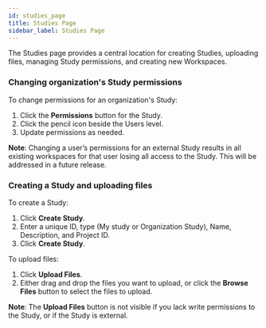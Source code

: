```yaml
---
id: studies_page
title: Studies Page
sidebar_label: Studies Page
---
```


The Studies page provides a central location for creating Studies, uploading files, managing Study permissions, and creating new Workspaces.

### Changing organization's Study permissions
To change permissions for an organization's Study:

1.	Click the **Permissions** button for the Study.
2.	Click the pencil icon beside the Users level.
3.	Update permissions as needed.

**Note**: Changing a user’s permissions for an external Study results in all existing workspaces for that user losing all access to the Study. This will be addressed in a future release.

### Creating a Study and uploading files
To create a Study:

1.	Click **Create Study**.
2.	Enter a unique ID, type (My study or Organization Study), Name, Description, and Project ID.
3.	Click **Create Study**.

To upload files:

1.	Click **Upload Files**.
2.	Either drag and drop the files you want to upload, or click the **Browse Files** button to select the files to upload.

**Note**: The **Upload Files** button is not visible if you lack write permissions to the Study, or if the Study is external.